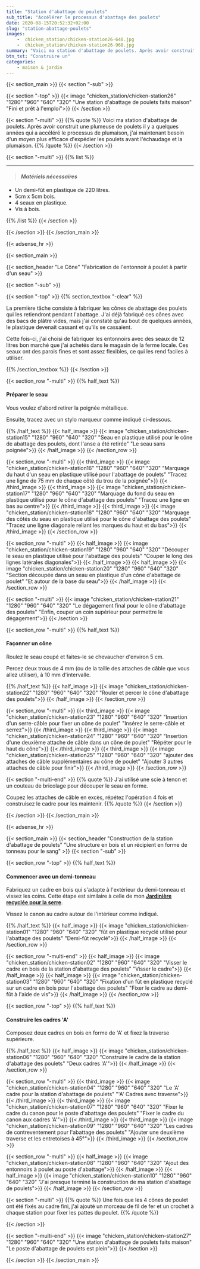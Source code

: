 ```yaml
---
title: "Station d'abattage de poulets"
sub_title: "Accélérer le processus d'abattage des poulets"
date: 2020-08-15T20:52:32+02:00
slug: "station-abattage-poulets"
images:
    -  chicken_station/chicken-station26-640.jpg
    -  chicken_station/chicken-station26-960.jpg
summary: "Voici ma station d'abattage de poulets. Après avoir construit une plumeuse de poulets il y a quelques années qui a accéléré le processus de plumais..."
btn_txt: "Construire un"
categories:
    - maison & jardin
---
```


{{< section_main >}}
{{< section "-sub" >}}

{{< section "-top" >}}
{{< image "chicken_station/chicken-station26" "1280" "960" "640" "320" "Une station d'abattage de poulets faits maison" "Fini et prêt à l'emploi">}}
{{< /section >}}

{{< section "-multi" >}}
{{% quote %}}
Voici ma station d'abattage de poulets. Après avoir construit une plumeuse de poulets il y a quelques années qui a accéléré le processus de plumaison, j'ai maintenant besoin d'un moyen plus efficace d'expédier les poulets avant l'échaudage et la plumaison.
{{% /quote %}}
{{< /section >}}

{{< section "-multi" >}}
{{% list %}}

***

> #### ***Matériels nécessaires***

- Un demi-fût en plastique de 220 litres.
- 5cm x 5cm bois.
- 4 seaux en plastique.
- Vis à bois.

{{% /list %}}
{{< /section >}}

{{< /section >}}
{{< /section_main >}}

{{< adsense_hr >}}

{{< section_main >}}

{{< section_header "Le Cône" "Fabrication de l'entonnoir à poulet à partir d'un seau" >}}

{{< section "-sub" >}}

{{< section "-top" >}}
{{% section_textbox "-clear" %}}

La première tâche consiste à fabriquer les cônes de abattage des poulets qui les retiendront pendant l'abattage. J'ai déjà fabriqué ces cônes avec des bacs de plâtre vides, mais j'ai constaté qu'au bout de quelques années, le plastique devenait cassant et qu'ils se cassaient.

Cette fois-ci, j'ai choisi de fabriquer les entonnoirs avec des seaux de 12 litres bon marché que j'ai achetés dans le magasin de la ferme locale. Ces seaux ont des parois fines et sont assez flexibles, ce qui les rend faciles à utiliser.

{{% /section_textbox %}}
{{< /section >}}

{{< section_row "-multi" >}}
{{% half_text %}}

#### Préparer le seau

Vous voulez d'abord retirer la poignée métallique.

Ensuite, tracez avec un stylo marqueur comme indiqué ci-dessous.

{{% /half_text %}}
{{< half_image >}}
{{< image "chicken_station/chicken-station15" "1280" "960" "640" "320" "Seau en plastique utilisé pour le cône de abattage des poulets, dont l'anse a été retirée" "Le seau sans poignée">}}
{{< /half_image >}}
{{< /section_row >}}

{{< section_row "-multi" >}}
{{< third_image >}}
{{< image "chicken_station/chicken-station16" "1280" "960" "640" "320" "Marquage du haut d'un seau en plastique utilisé pour l'abattage de poulets" "Tracez une ligne de 75 mm de chaque côté du trou de la poignée">}}
{{< /third_image >}}
{{< third_image >}}
{{< image "chicken_station/chicken-station17" "1280" "960" "640" "320" "Marquage du fond du seau en plastique utilisé pour le cône d'abattage des poulets" "Tracez une ligne en bas au centre">}}
{{< /third_image >}}
{{< third_image >}}
{{< image "chicken_station/chicken-station18" "1280" "960" "640" "320" "Marquage des côtés du seau en plastique utilisé pour le cône d'abattage des poulets" "Tracez une ligne diagonale reliant les marques du haut et du bas">}}
{{< /third_image >}}
{{< /section_row >}}

{{< section_row "-multi" >}}
{{< half_image >}}
{{< image "chicken_station/chicken-station19" "1280" "960" "640" "320" "Découper le seau en plastique utilisé pour l'abattage des poulets" "Couper le long des lignes latérales diagonales">}}
{{< /half_image >}}
{{< half_image >}}
{{< image "chicken_station/chicken-station20" "1280" "960" "640" "320" "Section découpée dans un seau en plastique d'un cône d'abattage de poulet" "Et autour de la base du seau">}}
{{< /half_image >}}
{{< /section_row >}}

{{< section "-multi" >}}
{{< image "chicken_station/chicken-station21" "1280" "960" "640" "320" "Le dégagement final pour le cône d'abattage des poulets" "Enfin, couper un coin supérieur pour permettre le dégagement">}}
{{< /section >}}

{{< section_row "-multi" >}}
{{% half_text %}}

#### Façonner un cône

Roulez le seau coupé et faites-le se chevaucher d'environ 5 cm.

Percez deux trous de 4 mm (ou de la taille des attaches de câble que vous allez utiliser), à 10 mm d'intervalle.

{{% /half_text %}}
{{< half_image >}}
{{< image "chicken_station/chicken-station22" "1280" "960" "640" "320" "Rouler et percer le cône d'abattage des poulets">}}
{{< /half_image >}}
{{< /section_row >}}

{{< section_row "-multi" >}}
{{< third_image >}}
{{< image "chicken_station/chicken-station23" "1280" "960" "640" "320" "Insertion d'un serre-câble pour fixer un cône de poulet" "Insérez le serre-câble et serrez">}}
{{< /third_image >}}
{{< third_image >}}
{{< image "chicken_station/chicken-station24" "1280" "960" "640" "320" "Insertion d'une deuxième attache de câble dans un cône de poulet" "Répéter pour le haut du cône">}}
{{< /third_image >}}
{{< third_image >}}
{{< image "chicken_station/chicken-station25" "1280" "960" "640" "320" "ajouter des attaches de câble supplémentaires au cône de poulet" "Ajouter 3 autres attaches de câble pour finir">}}
{{< /third_image >}}
{{< /section_row >}}

{{< section "-multi-end" >}}
{{% quote %}}
J'ai utilisé une scie à tenon et un couteau de bricolage pour découper le seau en forme.

Coupez les attaches de câble en excès, répétez l'opération 4 fois et construisez le cadre pour les maintenir.
{{% /quote %}}
{{< /section >}}

{{< /section >}}
{{< /section_main >}}

{{< adsense_hr >}}

{{< section_main >}}
{{< section_header "Construction de la station d'abattage de poulets" "Une structure en bois et un récipient en forme de tonneau pour le sang" >}}
{{< section "-sub" >}}

{{< section_row "-top" >}}
{{% half_text %}}

#### Commencer avec un demi-tonneau

Fabriquez un cadre en bois qui s'adapte à l'extérieur du demi-tonneau et vissez les coins. Cette étape est similaire à celle de mon **[Jardinière recyclée pour la serre](fr/recyclage-dun-fut-en-plastique-en-tant-que-jardiniere "Comment j'ai recyclé un fût")**.

Vissez le canon au cadre autour de l'intérieur comme indiqué.

{{% /half_text %}}
{{< half_image >}}
{{< image "chicken_station/chicken-station01" "1280" "960" "640" "320" "fût en plastique recyclé utilisé pour l'abattage des poulets" "Demi-fût recyclé">}}
{{< /half_image >}}
{{< /section_row >}}

{{< section_row "-multi-end" >}}
{{< half_image >}}
{{< image "chicken_station/chicken-station02" "1280" "960" "640" "320" "Visser le cadre en bois de la station d'abattage des poulets" "Visser le cadre">}}
{{< /half_image >}}
{{< half_image >}}
{{< image "chicken_station/chicken-station03" "1280" "960" "640" "320" "Fixation d'un fût en plastique recyclé sur un cadre en bois pour l'abattage des poulets" "Fixer le cadre au demi-fût à l'aide de vis">}}
{{< /half_image >}}
{{< /section_row >}}

{{< section_row "-top" >}}
{{% half_text %}}

#### Construire les cadres 'A'

Composez deux cadres en bois en forme de 'A' et fixez la traverse supérieure.

{{% /half_text %}}
{{< half_image >}}
{{< image "chicken_station/chicken-station06" "1280" "960" "640" "320" "Construire le cadre de la station d'abattage des poulets" "Deux cadres 'A'">}}
{{< /half_image >}}
{{< /section_row >}}

{{< section_row "-multi" >}}
{{< third_image >}}
{{< image "chicken_station/chicken-station04" "1280" "960" "640" "320" "Le 'A' cadre pour la station d'abattage de poulets" "'A' Cadres avec traverse">}}
{{< /third_image >}}
{{< third_image >}}
{{< image "chicken_station/chicken-station07" "1280" "960" "640" "320" "Fixer le cadre du canon pour le poste d'abattage des poulets" "Fixer le cadre du canon aux cadres 'A'">}}
{{< /third_image >}}
{{< third_image >}}
{{< image "chicken_station/chicken-station09" "1280" "960" "640" "320" "Les cadres de contreventement pour l'abattage des poulets" "Ajouter une deuxième traverse et les entretoises à 45°">}}
{{< /third_image >}}
{{< /section_row >}}

{{< section_row "-multi" >}}
{{< half_image >}}
{{< image "chicken_station/chicken-station08" "1280" "960" "640" "320" "Ajout des entonnoirs à poulet au poste d'abattage">}}
{{< /half_image >}}
{{< half_image >}}
{{< image "chicken_station/chicken-station10" "1280" "960" "640" "320" "J'ai presque terminé la construction de ma station d'abattage de poulets">}}
{{< /half_image >}}
{{< /section_row >}}

{{< section "-multi" >}}
{{% quote %}}
Une fois que les 4 cônes de poulet ont été fixés au cadre fini, j'ai ajouté un morceau de fil de fer et un crochet à chaque station pour fixer les pattes du poulet.
{{% /quote %}}

{{< /section >}}

{{< section "-multi-end" >}}
{{< image "chicken_station/chicken-station27" "1280" "960" "640" "320" "Une station d'abattage de poulets faits maison" "Le poste d'abattage de poulets est plein">}}
{{< /section >}}

{{< /section >}}
{{< /section_main >}}

